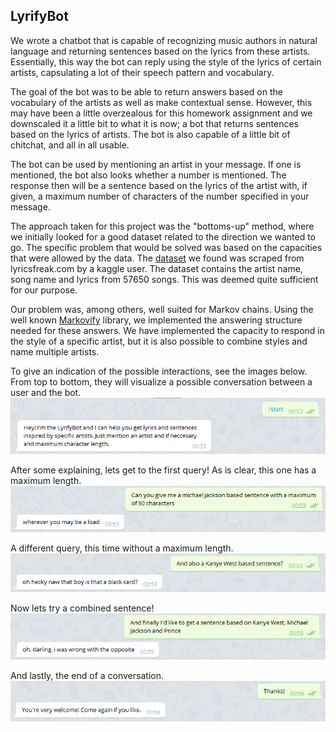 ## LyrifyBot

We wrote a chatbot that is capable of recognizing music authors in natural language and returning sentences based on the lyrics from these artists. Essentially, this way the bot can reply using the style of the lyrics of certain artists, capsulating a lot of their speech pattern and vocabulary. 

The goal of the bot was to be able to return answers based on the vocabulary of the artists as well as make contextual sense. However, this may have been a little overzealous for this homework assignment and we downscaled it a little bit to what it is now; a bot that returns sentences based on the lyrics of artists. The bot is also capable of a little bit of chitchat, and all in all usable. 

The bot can be used by mentioning an artist in your message. If one is mentioned, the bot also looks whether a number is mentioned. The response then will be a sentence based on the lyrics of the artist with, if given, a maximum number of characters of the number specified in your message.

The approach taken for this project was the "bottoms-up" method, where we initially looked for a good dataset related to the direction we wanted to go. The specific problem that would be solved was based on the capacities that were allowed by the data. 
The [dataset](https://www.kaggle.com/dboshardy/ma-ma-markov-chain-ruler-of-the-funny-lyrics-game/data) we found was scraped from lyricsfreak.com by a kaggle user. The dataset contains the artist name, song name and lyrics from 57650 songs. This was deemed quite sufficient for our purpose. 

Our problem was, among others, well suited for Markov chains. Using the well known [Markovify](https://github.com/jsvine/markovify) library, we implemented the answering structure needed for these answers. We have implemented the capacity to respond in the style of a specific artist, but it is also possible to combine styles and name multiple artists. 

To give an indication of the possible interactions, see the images below. From top to bottom, they will visualize a possible conversation between a user and the bot. 
![greeting](/images/Capture.PNG)

After some explaining, lets get to the first query! As is clear, this one has a maximum length.
![start_interaction](/images/Capture1.PNG)

A different query, this time without a maximum length. 
![start_interaction](/images/Capture2.PNG)

Now lets try a combined sentence!
![start_interaction](/images/Capture3.PNG)

And lastly, the end of a conversation. 
![start_interaction](/images/Capture4.PNG)

